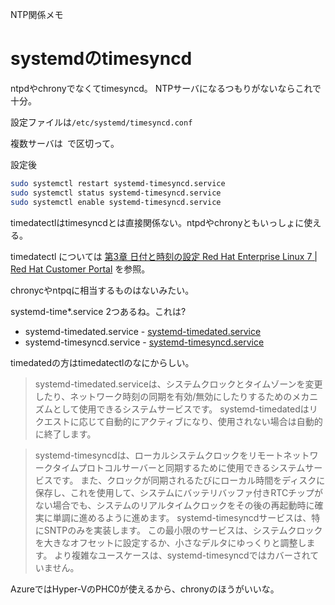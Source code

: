 NTP関係メモ


# systemdのtimesyncd

ntpdやchronyでなくてtimesyncd。
NTPサーバになるつもりがないならこれで十分。

設定ファイルは`/etc/systemd/timesyncd.conf`

複数サーバは` `で区切って。

設定後
```sh
sudo systemctl restart systemd-timesyncd.service
sudo systemctl status systemd-timesyncd.service
sudo systemctl enable systemd-timesyncd.service
```

timedatectlはtimesyncdとは直接関係ない。ntpdやchronyともいっしょに使える。

timedatectl については
[第3章 日付と時刻の設定 Red Hat Enterprise Linux 7 | Red Hat Customer Portal](https://access.redhat.com/documentation/ja-jp/red_hat_enterprise_linux/7/html/system_administrators_guide/chap-configuring_the_date_and_time)
を参照。

chronycやntpqに相当するものはないみたい。

systemd-time*.service 2つあるね。これは?

- systemd-timedated.service - [systemd-timedated.service](https://www.freedesktop.org/software/systemd/man/systemd-timedated.service.html)
- systemd-timesyncd.service - [systemd-timesyncd.service](https://www.freedesktop.org/software/systemd/man/systemd-timesyncd.service.html)

timedatedの方はtimedatectlのなにからしい。

> systemd-timedated.serviceは、システムクロックとタイムゾーンを変更したり、ネットワーク時刻の同期を有効/無効にしたりするためのメカニズムとして使用できるシステムサービスです。 systemd-timedatedはリクエストに応じて自動的にアクティブになり、使用されない場合は自動的に終了します。

> systemd-timesyncdは、ローカルシステムクロックをリモートネットワークタイムプロトコルサーバーと同期するために使用できるシステムサービスです。 また、クロックが同期されるたびにローカル時間をディスクに保存し、これを使用して、システムにバッテリバッファ付きRTCチップがない場合でも、システムのリアルタイムクロックをその後の再起動時に確実に単調に進めるように進めます。
> systemd-timesyncdサービスは、特にSNTPのみを実装します。 この最小限のサービスは、システムクロックを大きなオフセットに設定するか、小さなデルタにゆっくりと調整します。 より複雑なユースケースは、systemd-timesyncdではカバーされていません。

AzureではHyper-VのPHC0が使えるから、chronyのほうがいいな。

